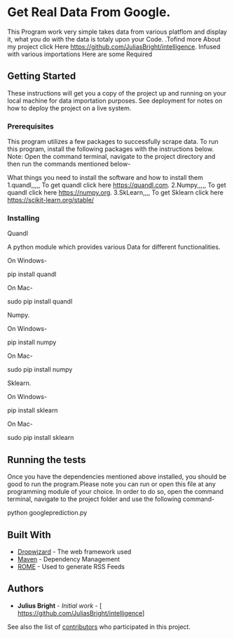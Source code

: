 # Get Real Data From Google.

This Program work very simple takes data from various platflom and display it, what you do with the data is totaly upon your Code.
.Tofind more About my project click Here https://github.com/JuliasBright/intelligence. Infused with various importations Here are some Required 

## Getting Started

These instructions will get you a copy of the project up and running on your local machine for data importation purposes. See deployment for notes on how to deploy the project on a live system.


### Prerequisites
This program utilizes a few packages to successfully scrape data. To run this program, install the following packages with the instructions below. Note: Open the command terminal, navigate to the project directory and then run the commands mentioned below-

What things you need to install the software and how to install them
1.quandl,,,,, To get quandl click here https://quandl.com.
2.Numpy,,,,,  To get quandl click here https://numpy.org.
3.SkLearn,,,, To get Sklearn click here https://scikit-learn.org/stable/


### Installing

Quandl

A python module which provides various  Data for different functionalities. 

On Windows-

  pip install quandl
  
On Mac-
  
  sudo pip install quandl

Numpy. 

On Windows-

  pip install numpy
  
On Mac-
  
  sudo pip install numpy

Sklearn. 

On Windows-

  pip install sklearn
  
On Mac-
  
  sudo pip install sklearn




## Running the tests

Once you have the dependencies mentioned above installed, you should be good to run the program.Please note you can run or open this file at any programming module of your choice. In order to do so, open the command terminal, navigate to the project folder and use the following command-

  python googleprediction.py

## Built With

* [Dropwizard](http://www.dropwizard.io/1.0.2/docs/) - The web framework used
* [Maven](https://maven.apache.org/) - Dependency Management
* [ROME](https://rometools.github.io/rome/) - Used to generate RSS Feeds


## Authors

* **Julius Bright** - *Initial work* - [ https://github.com/JuliasBright/intelligence]

See also the list of [contributors](https://github.com/your/project/contributors) who participated in this project.

